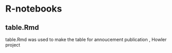 # R-notebooks

## table.Rmd
table.Rmd was used to make the table for annoucement publication , Howler project
